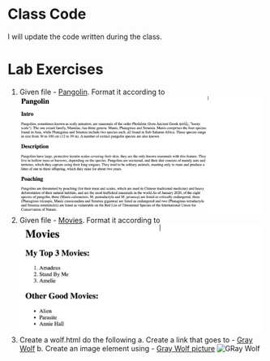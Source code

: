 # Class Code
I will update the code written during the class.

# Lab Exercises 
1. Given file - [Pangolin](files/pangolin.html). Format it according to ![Pangolin Output](images/04_pangolin.png)
2. Given file - [Movies](files/movies.html). Format it according to <br> ![Movies output](images/06_movies.png)
3. Create a wolf.html do the following
   a. Create a link that goes to - [Gray Wolf](https://en.wikipedia.org/wiki/Wolf)
   b. Create an image element using - [Gray Wolf picture](https://en.wikipedia.org/wiki/Wolf#/media/File:Eurasian_wolf_2.jpg) ![GRay Wolf](https://en.wikipedia.org/wiki/Wolf#/media/File:Eurasian_wolf_2.jpg)
